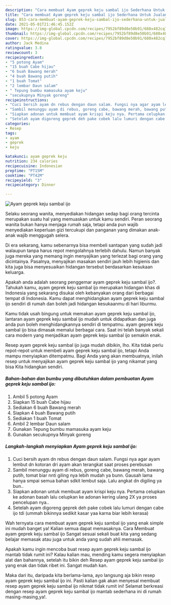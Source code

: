 ```yaml
---
description: "Cara membuat Ayam geprek keju sambal ijo Sederhana Untuk Jualan"
title: "Cara membuat Ayam geprek keju sambal ijo Sederhana Untuk Jualan"
slug: 853-cara-membuat-ayam-geprek-keju-sambal-ijo-sederhana-untuk-jualan
date: 2021-05-01T21:46:45.152Z
image: https://img-global.cpcdn.com/recipes/7952bf89d8e50b91/680x482cq70/ayam-geprek-keju-sambal-ijo-foto-resep-utama.jpg
thumbnail: https://img-global.cpcdn.com/recipes/7952bf89d8e50b91/680x482cq70/ayam-geprek-keju-sambal-ijo-foto-resep-utama.jpg
cover: https://img-global.cpcdn.com/recipes/7952bf89d8e50b91/680x482cq70/ayam-geprek-keju-sambal-ijo-foto-resep-utama.jpg
author: Jack Medina
ratingvalue: 3.8
reviewcount: 3
recipeingredient:
- "5 potong Ayam"
- "15 buah Cabe hijau"
- "6 buah Bawang merah"
- "4 buah Bawang putih"
- "1 buah Tomat"
- "2 lembar Daun salam"
- " Tepung bumbu mamasuka ayam keju"
- "secukupnya Minyak goreng"
recipeinstructions:
- "Cuci bersih ayam dn rebus dengan daun salam. Fungsi nya agar ayam lembut dn kotoran dri ayam akan terangkat saat proses perebusan"
- "Sambil menunggu ayam di rebus, goreng cabe, bawang merah, bawang putih, tomat biar nnti giling nya lebih mudah ya bunn. Gausah lama hanya smpai semua bahan sdkit lembut saja. Lalu angkat dn digiling ya bun.."
- "Siapkan adonan untuk membuat ayam krispi keju nya. Pertama celupkan ke adonan basah lalu celupkan ke adonan kering ulang 2X ya proses pencelupan nya.."
- "Setelah ayam digoreng geprek deh pake cobek lalu lumuri dengan cabe ijo tdi (ummah bikinnya sedikit kasar yaa karna biar lebih kerasa)"
categories:
- Resep
tags:
- ayam
- geprek
- keju

katakunci: ayam geprek keju 
nutrition: 234 calories
recipecuisine: Indonesian
preptime: "PT15M"
cooktime: "PT42M"
recipeyield: "3"
recipecategory: Dinner

---
```



![Ayam geprek keju sambal ijo](https://img-global.cpcdn.com/recipes/7952bf89d8e50b91/680x482cq70/ayam-geprek-keju-sambal-ijo-foto-resep-utama.jpg)

Selaku seorang wanita, menyediakan hidangan sedap bagi orang tercinta merupakan suatu hal yang memuaskan untuk kamu sendiri. Peran seorang  wanita bukan hanya menjaga rumah saja, tetapi anda pun wajib menyediakan keperluan gizi tercukupi dan panganan yang dimakan anak-anak wajib menggugah selera.

Di era  sekarang, kamu sebenarnya bisa membeli santapan yang sudah jadi walaupun tanpa harus repot mengolahnya terlebih dahulu. Namun banyak juga mereka yang memang ingin menyajikan yang terlezat bagi orang yang dicintainya. Pasalnya, menyajikan masakan sendiri jauh lebih higienis dan kita juga bisa menyesuaikan hidangan tersebut berdasarkan kesukaan keluarga. 



Apakah anda adalah seorang penggemar ayam geprek keju sambal ijo?. Tahukah kamu, ayam geprek keju sambal ijo merupakan hidangan khas di Indonesia yang sekarang disukai oleh kebanyakan orang dari berbagai tempat di Indonesia. Kamu dapat menghidangkan ayam geprek keju sambal ijo sendiri di rumah dan boleh jadi hidangan kesukaanmu di hari liburmu.

Kamu tidak usah bingung untuk memakan ayam geprek keju sambal ijo, lantaran ayam geprek keju sambal ijo mudah untuk didapatkan dan juga anda pun boleh menghidangkannya sendiri di tempatmu. ayam geprek keju sambal ijo bisa dimasak memalui berbagai cara. Saat ini telah banyak sekali cara modern yang menjadikan ayam geprek keju sambal ijo semakin enak.

Resep ayam geprek keju sambal ijo juga mudah dibikin, lho. Kita tidak perlu repot-repot untuk membeli ayam geprek keju sambal ijo, tetapi Anda mampu menyiapkan ditempatmu. Bagi Anda yang akan membuatnya, inilah resep untuk menyajikan ayam geprek keju sambal ijo yang nikamat yang bisa Kita hidangkan sendiri.

<!--inarticleads1-->

##### Bahan-bahan dan bumbu yang dibutuhkan dalam pembuatan Ayam geprek keju sambal ijo:

1. Ambil 5 potong Ayam
1. Siapkan 15 buah Cabe hijau
1. Sediakan 6 buah Bawang merah
1. Siapkan 4 buah Bawang putih
1. Sediakan 1 buah Tomat
1. Ambil 2 lembar Daun salam
1. Gunakan  Tepung bumbu mamasuka ayam keju
1. Gunakan secukupnya Minyak goreng




<!--inarticleads2-->

##### Langkah-langkah menyiapkan Ayam geprek keju sambal ijo:

1. Cuci bersih ayam dn rebus dengan daun salam. Fungsi nya agar ayam lembut dn kotoran dri ayam akan terangkat saat proses perebusan
1. Sambil menunggu ayam di rebus, goreng cabe, bawang merah, bawang putih, tomat biar nnti giling nya lebih mudah ya bunn. Gausah lama hanya smpai semua bahan sdkit lembut saja. Lalu angkat dn digiling ya bun..
1. Siapkan adonan untuk membuat ayam krispi keju nya. Pertama celupkan ke adonan basah lalu celupkan ke adonan kering ulang 2X ya proses pencelupan nya..
1. Setelah ayam digoreng geprek deh pake cobek lalu lumuri dengan cabe ijo tdi (ummah bikinnya sedikit kasar yaa karna biar lebih kerasa)




Wah ternyata cara membuat ayam geprek keju sambal ijo yang enak simple ini mudah banget ya! Kalian semua dapat memasaknya. Cara Membuat ayam geprek keju sambal ijo Sangat sesuai sekali buat kita yang sedang belajar memasak atau juga untuk anda yang sudah ahli memasak.

Apakah kamu ingin mencoba buat resep ayam geprek keju sambal ijo mantab tidak rumit ini? Kalau kalian mau, mending kamu segera menyiapkan alat dan bahannya, setelah itu bikin deh Resep ayam geprek keju sambal ijo yang enak dan tidak ribet ini. Sangat mudah kan. 

Maka dari itu, daripada kita berlama-lama, ayo langsung aja bikin resep ayam geprek keju sambal ijo ini. Pasti kalian gak akan menyesal membuat resep ayam geprek keju sambal ijo nikmat tidak rumit ini! Selamat berkreasi dengan resep ayam geprek keju sambal ijo mantab sederhana ini di rumah masing-masing,ya!.

